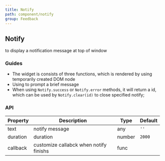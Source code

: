 ```yaml
---
title: Notify
path: component/notify
group: Feedback
---
```


## Notify

to display a notification message at top of window

### Guides

- The widget is consists of three functions, which is rendered by using temporarily created DOM node
- Using to prompt a brief message
- When using `Notify.success` or `Notify.error` methods, it will return a id, which can be used by `Notify.clear(id)` to close specified notify;


### API

| Property       | Description            | Type     | Default    |
| -------- | ------------- | ------ | ------ |
| text     | notify message    | any   | `''`   |
| duration | duration          | number | `2000` |
| callback | customize callabck when notify finishs | func   |        |

